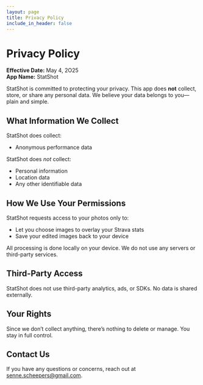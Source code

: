 ```yaml
---
layout: page
title: Privacy Policy
include_in_header: false
---
```


# Privacy Policy

**Effective Date:** May 4, 2O25  
**App Name:** StatShot

StatShot is committed to protecting your privacy. This app does **not** collect, store, or share any personal data. We believe your data belongs to you—plain and simple.

## What Information We Collect

StatShot does collect:
- Anonymous performance data

StatShot does *not* collect:
- Personal information  
- Location data   
- Any other identifiable data

## How We Use Your Permissions

StatShot requests access to your photos only to:

- Let you choose images to overlay your Strava stats  
- Save your edited images back to your device  

All processing is done locally on your device. We do not use any servers or third-party services.

## Third-Party Access

StatShot does not use third-party analytics, ads, or SDKs. No data is shared externally.

## Your Rights

Since we don’t collect anything, there’s nothing to delete or manage. You stay in full control.

## Contact Us

If you have any questions or concerns, reach out at senne.scheepers@gmail.com.
